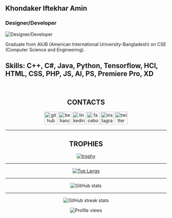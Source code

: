 ## Khondaker Iftekhar Amin
### Designer/Developer
![Designer/Developer](https://i.gifer.com/75lD.gif)

Graduate from AIUB (American International University-Bangladesh) on CSE (Computer Science and Engineering).

## Skills: C++, C#, Java, Python, Tensorflow, HCI, HTML, CSS, PHP, JS, AI, PS, Premiere Pro, XD

<br/>

<div align="center">
<h2 align="center"> CONTACTS </h2>

[<img src='https://www.svgrepo.com/show/331724/github-code-source.svg' alt='github' height='40'>](https://github.com/iftekhar-amin524) [<img src='https://www.svgrepo.com/show/131975/behance.svg' alt='behance' height='40'>](https://www.behance.net/iamin)  [<img src='https://www.svgrepo.com/show/37273/linkedin.svg' alt='linkedin' height='40'>](https://www.linkedin.com/in/aminiftekhar/)  [<img src='https://www.svgrepo.com/show/158427/facebook.svg' alt='facebook' height='40'>](https://www.facebook.com/iftekhar.amin.1232)  [<img src='https://www.svgrepo.com/show/14412/instagram.svg' alt='instagram' height='40'>](https://www.instagram.com/_iftekhar_ifty/)  [<img src='https://www.svgrepo.com/show/157815/twitter.svg' alt='twitter' height='40'>](https://twitter.com/IftekharAmin4) 

</div>

<hr />

<div align="center">

## TROPHIES
[![trophy](https://github-profile-trophy.vercel.app/?username=iftekhar-amin524&theme=darkhub)](https://github.com/ryo-ma/github-profile-trophy)

<hr />

[![Top Langs](https://github-readme-stats.vercel.app/api/top-langs/?username=iftekhar-amin524)](https://github.com/anuraghazra/github-readme-stats)

<hr />

![GitHub stats](https://github-readme-stats.vercel.app/api?username=iftekhar-amin524&show_icons=true)  

<hr />

![GitHub streak stats](https://github-readme-streak-stats.herokuapp.com/?user=iftekhar-amin524)  



![Profile views](https://gpvc.arturio.dev/iftekhar-amin524)  

</div align="center">
